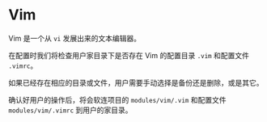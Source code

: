 # Vim

Vim 是一个从 `vi` 发展出来的文本编辑器。

在配置时我们将检查用户家目录下是否存在 Vim 的配置目录 `.vim` 和配置文件 `.vimrc`。

如果已经存在相应的目录或文件，用户需要手动选择是备份还是删除，或是其它。

确认好用户的操作后，将会软连项目的 `modules/vim/.vim` 和配置文件 `modules/vim/.vimrc` 到用户的家目录。
